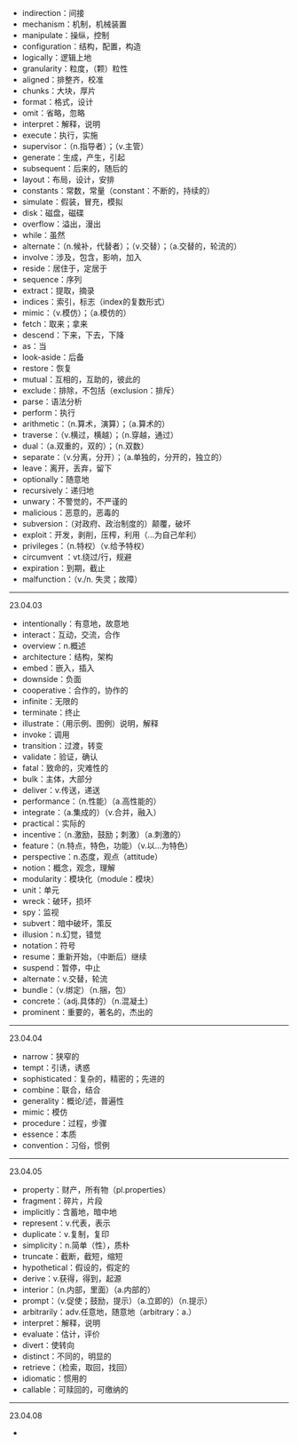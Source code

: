 - indirection：间接
- mechanism：机制，机械装置
- manipulate：操纵，控制
- configuration：结构，配置，构造
- logically：逻辑上地
- granularity：粒度，（颗）粒性
- aligned：排整齐，校准
- chunks：大块，厚片
- format：格式，设计
- omit：省略，忽略
- interpret：解释，说明
- execute：执行，实施
- supervisor：（n.指导者）；（v.主管）
- generate：生成，产生，引起
- subsequent：后来的，随后的
- layout：布局，设计，安排
- constants：常数，常量（constant：不断的，持续的）
- simulate：假装，冒充，模拟
- disk：磁盘，磁碟
- overflow：溢出，漫出
- while：虽然
- alternate：（n.候补，代替者）；（v.交替）；（a.交替的，轮流的）
- involve：涉及，包含，影响，加入
- reside：居住于，定居于
- sequence：序列
- extract：提取，摘录
- indices：索引，标志（index的复数形式）
- mimic：（v.模仿）；（a.模仿的）
- fetch：取来；拿来
- descend：下来，下去，下降
- as：当
- look-aside：后备
- restore：恢复
- mutual：互相的，互助的，彼此的
- exclude：排除，不包括（exclusion：排斥）
- parse：语法分析
- perform：执行
- arithmetic：（n.算术，演算）；（a.算术的）
- traverse：（v.横过，横越）；（n.穿越，通过）
- dual：（a.双重的，双的）；（n.双数）
- separate：（v.分离，分开）；（a.单独的，分开的，独立的）
- leave：离开，丢弃，留下
- optionally：随意地
- recursively：递归地
- unwary：不警觉的，不严谨的
- malicious：恶意的，恶毒的
- subversion：（对政府、政治制度的）颠覆，破坏
- exploit：开发，剥削，压榨，利用（...为自己牟利）
- privileges：（n.特权）（v.给予特权）
- circumvent ：vt.绕过/行，规避
- expiration：到期，截止
- malfunction：（v./n. 失灵；故障）

---

23.04.03

- intentionally：有意地，故意地
- interact：互动，交流，合作
- overview：n.概述
- architecture：结构，架构
- embed：嵌入，插入
- downside：负面
- cooperative：合作的，协作的
- infinite：无限的
- terminate：终止
- illustrate：（用示例、图例）说明，解释
- invoke：调用
- transition：过渡，转变
- validate：验证，确认
- fatal：致命的，灾难性的
- bulk：主体，大部分
- deliver：v.传送，递送
- performance：（n.性能）（a.高性能的）
- integrate：（a.集成的）（v.合并，融入）
- practical：实际的
- incentive：（n.激励，鼓励；刺激）（a.刺激的）
- feature：（n.特点，特色，功能）（v.以...为特色）
- perspective：n.态度，观点（attitude）
- notion：概念，观念，理解
- modularity：模块化（module：模块）
- unit：单元
- wreck：破环，损坏
- spy：监视
- subvert：暗中破坏，策反
- illusion：n.幻觉，错觉
- notation：符号
- resume：重新开始，（中断后）继续
- suspend：暂停，中止
- alternate：v.交替，轮流
- bundle：（v.绑定）（n.捆，包）
- concrete：（adj.具体的）（n.混凝土）
- prominent：重要的，著名的，杰出的

---

23.04.04

- narrow：狭窄的
- tempt：引诱，诱惑
- sophisticated：复杂的，精密的；先进的
- combine：联合，结合
- generality：概论/述，普遍性
- mimic：模仿
- procedure：过程，步骤
- essence：本质
- convention：习俗，惯例

---

23.04.05

- property：财产，所有物（pl.properties）
- fragment：碎片，片段
- implicitly：含蓄地，暗中地
- represent：v.代表，表示
- duplicate：v.复制，复印
- simplicity：n.简单（性），质朴
- truncate：截断，截短，缩短
- hypothetical：假设的，假定的
- derive：v.获得，得到，起源
- interior：（n.内部，里面）（a.内部的）
- prompt：（v.促使；鼓励，提示）（a.立即的）（n.提示）
- arbitrarily：adv.任意地，随意地（arbitrary：a.）
- interpret：解释，说明
- evaluate：估计，评价
- divert：使转向
- distinct：不同的，明显的
- retrieve：（检索，取回，找回）
- idiomatic：惯用的
- callable：可赎回的，可缴纳的

---

23.04.08

- 